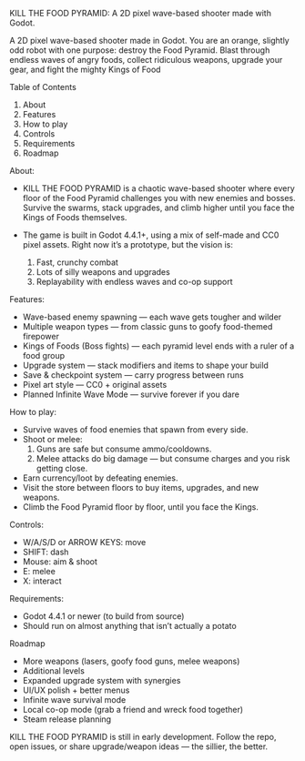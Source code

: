 KILL THE FOOD PYRAMID: A 2D pixel wave-based shooter made with Godot.

A 2D pixel wave-based shooter made in Godot.
You are an orange, slightly odd robot with one purpose: destroy the Food Pyramid.
Blast through endless waves of angry foods, collect ridiculous weapons, upgrade your gear, and fight the mighty Kings of Food

Table of Contents
1) About
2) Features
3) How to play
4) Controls
5) Requirements
6) Roadmap

About:
- KILL THE FOOD PYRAMID is a chaotic wave-based shooter where every floor of the Food Pyramid challenges you with new enemies and bosses. Survive the swarms, stack upgrades, and climb higher until you face the Kings of Foods themselves.

- The game is built in Godot 4.4.1+, using a mix of self-made and CC0 pixel assets. Right now it’s a prototype, but the vision is:
  1) Fast, crunchy combat
  2) Lots of silly weapons and upgrades
  3) Replayability with endless waves and co-op support

Features:
- Wave-based enemy spawning — each wave gets tougher and wilder
- Multiple weapon types — from classic guns to goofy food-themed firepower
- Kings of Foods (Boss fights) — each pyramid level ends with a ruler of a food group
- Upgrade system — stack modifiers and items to shape your build
- Save & checkpoint system — carry progress between runs
- Pixel art style — CC0 + original assets
- Planned Infinite Wave Mode — survive forever if you dare

How to play:
- Survive waves of food enemies that spawn from every side.
- Shoot or melee:
  1) Guns are safe but consume ammo/cooldowns.
  2) Melee attacks do big damage — but consume charges and you risk getting close.
- Earn currency/loot by defeating enemies.
- Visit the store between floors to buy items, upgrades, and new weapons.
- Climb the Food Pyramid floor by floor, until you face the Kings.

Controls:
- W/A/S/D or ARROW KEYS: move
- SHIFT: dash
- Mouse: aim & shoot
- E: melee
- X: interact

Requirements: 
- Godot 4.4.1 or newer (to build from source)
- Should run on almost anything that isn’t actually a potato

Roadmap 
- More weapons (lasers, goofy food guns, melee weapons)
- Additional levels 
- Expanded upgrade system with synergies
- UI/UX polish + better menus
- Infinite wave survival mode
- Local co-op mode (grab a friend and wreck food together)
- Steam release planning

KILL THE FOOD PYRAMID is still in early development. Follow the repo, open issues, or share upgrade/weapon ideas — the sillier, the better.
